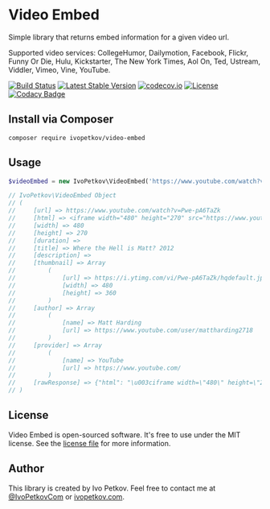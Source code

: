 # Video Embed

Simple library that returns embed information for a given video url.

Supported video services: CollegeHumor, Dailymotion, Facebook, Flickr, Funny Or Die, Hulu, Kickstarter, The New York Times, Aol On, Ted, Ustream, Viddler, Vimeo, Vine, YouTube.

[![Build Status](https://travis-ci.org/ivopetkov/video-embed.svg)](https://travis-ci.org/ivopetkov/video-embed)
[![Latest Stable Version](https://poser.pugx.org/ivopetkov/video-embed/v/stable)](https://packagist.org/packages/ivopetkov/video-embed)
[![codecov.io](https://codecov.io/github/ivopetkov/video-embed/coverage.svg?branch=master)](https://codecov.io/github/ivopetkov/video-embed?branch=master)
[![License](https://poser.pugx.org/ivopetkov/video-embed/license)](https://packagist.org/packages/ivopetkov/video-embed)
[![Codacy Badge](https://api.codacy.com/project/badge/Grade/5c6e4b99e3b4440692d5885c21730e8a)](https://www.codacy.com/app/ivo_2/video-embed)

## Install via Composer

```shell
composer require ivopetkov/video-embed
```

## Usage

```php
$videoEmbed = new IvoPetkov\VideoEmbed('https://www.youtube.com/watch?v=Pwe-pA6TaZk');

// IvoPetkov\VideoEmbed Object
// (
//     [url] => https://www.youtube.com/watch?v=Pwe-pA6TaZk
//     [html] => <iframe width="480" height="270" src="https://www.youtube.com/embed/Pwe-pA6TaZk?feature=oembed" frameborder="0" allowfullscreen></iframe>
//     [width] => 480
//     [height] => 270
//     [duration] => 
//     [title] => Where the Hell is Matt? 2012
//     [description] => 
//     [thumbnail] => Array
//         (
//             [url] => https://i.ytimg.com/vi/Pwe-pA6TaZk/hqdefault.jpg
//             [width] => 480
//             [height] => 360
//         )
//     [author] => Array
//         (
//             [name] => Matt Harding
//             [url] => https://www.youtube.com/user/mattharding2718
//         )
//     [provider] => Array
//         (
//             [name] => YouTube
//             [url] => https://www.youtube.com/
//         )
//     [rawResponse] => {"html": "\u003ciframe width=\"480\" height=\"270\" ...
// )
```
## License
Video Embed is open-sourced software. It's free to use under the MIT license. See the [license file](https://github.com/ivopetkov/video-embed/blob/master/LICENSE) for more information.

## Author
This library is created by Ivo Petkov. Feel free to contact me at [@IvoPetkovCom](https://twitter.com/IvoPetkovCom) or [ivopetkov.com](https://ivopetkov.com).
